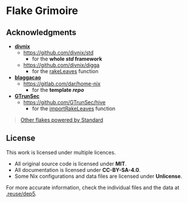 # Flake Grimoire

## Acknowledgments

- [**divnix**](https://github.com/divnix)
  - https://github.com/divnix/std
    - for the **whole _std_ framework**
  - https://github.com/divnix/digga
    - for the [rakeLeaves](https://github.com/divnix/digga/blob/0595ae70cdb5ccf1ab031199fe98551c4b378bd9/src/importers.nix#L61) function
- [**blaggacao**](https://github.com/blaggacao)
  - https://gitlab.com/dar/home-nix
    - for the **template _repo_**
- [**GTrunSec**](https://github.com/GTrunSec)
  - https://github.com/GTrunSec/hive
    - for the [importRakeLeaves](https://github.com/GTrunSec/hive/blob/982c77e473af1ac2086c4ba8304b577e801c5f7a/nix/common/lib.nix#L31) function

> [Other flakes powered by Standard](https://github.com/search?p=7&q=%22divnix%2Fstd%22+filename%3Aflake.nix&type=Code)

## License

This work is licensed under multiple licences.

  - All original source code is licensed under **MIT**.
  - All documentation is licensed under **CC-BY-SA-4.0**.
  - Some Nix configurations and data files are licensed under **Unlicense**.

For more accurate information, check the individual files and the data at [.reuse/dep5](.reuse/dep5).
